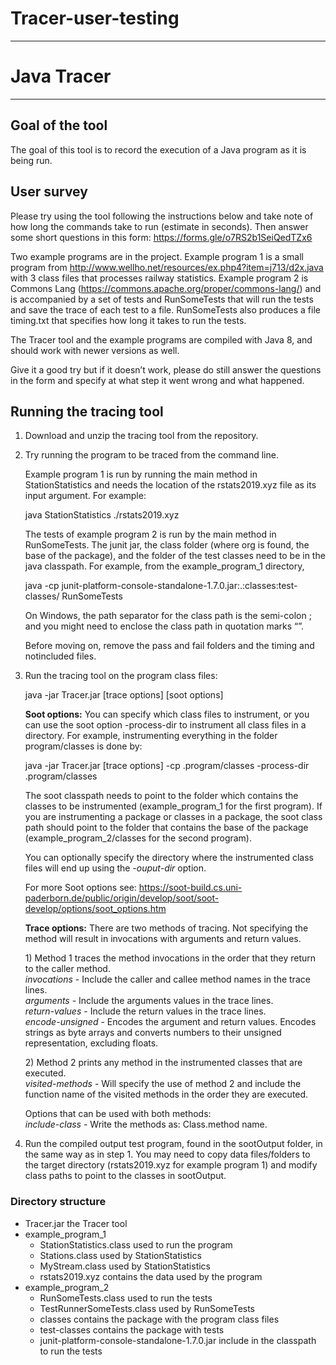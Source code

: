 # Tracer-user-testing
--------
# Java Tracer
---
## Goal of the tool
The goal of this tool is to record the execution of a Java program as it is being run.
## User survey
Please try using the tool following the instructions below and take note of how long the commands take to run (estimate in seconds). Then answer some short questions in this form: https://forms.gle/o7RS2b1SeiQedTZx6

Two example programs are in the project. Example program 1 is a small program from http://www.wellho.net/resources/ex.php4?item=j713/d2x.java with 3 class files that processes railway statistics. Example program 2 is Commons Lang (https://commons.apache.org/proper/commons-lang/) and is accompanied by a set of tests and RunSomeTests that will run the tests and save the trace of each test to a file. RunSomeTests also produces a file timing.txt that specifies how long it takes to run the tests.

The Tracer tool and the example programs are compiled with Java 8, and should work with newer versions as well.

Give it a good try but if it doesn’t work, please do still answer the questions in the form and specify at what step it went wrong and what happened. 
## Running the tracing tool
1.	Download and unzip the tracing tool from the repository.

2.	Try running the program to be traced from the command line. 

    Example program 1 is run by running the main method in StationStatistics and needs the location of the rstats2019.xyz file as its input argument. For example:
	
	java StationStatistics ./rstats2019.xyz
	
	The tests of example program 2 is run by the main method in RunSomeTests. The junit jar, the class folder (where org is found, the base of the package), and the folder of the test classes need to be in the java classpath. For example, from the example_program_1 directory, 

	java -cp junit-platform-console-standalone-1.7.0.jar:.:classes:test-classes/ RunSomeTests

    On Windows, the path separator for the class path is the semi-colon ; and you might need to enclose the class path in quotation marks “”. 

    Before moving on, remove the pass and fail folders and the timing and notincluded files. 
3.	Run the tracing tool on the program class files:

	java -jar Tracer.jar [trace options] [soot options]

    **Soot options:** You can specify which class files to instrument, or you can use the soot option -process-dir to instrument all class files in a directory. For example, instrumenting everything in the folder program/classes is done by: 

	java -jar Tracer.jar [trace options] -cp .program/classes -process-dir .program/classes

    The soot classpath needs to point to the folder which contains the classes to be instrumented (example_program_1 for the first program). If you are instrumenting a package or classes in a package, the soot class path should point to the folder that contains the base of the package (example_program_2/classes for the second program).
    
    You can optionally specify the directory where the instrumented class files will end up using the *-ouput-dir* option.
	
	For more Soot options see: https://soot-build.cs.uni-paderborn.de/public/origin/develop/soot/soot-develop/options/soot_options.htm 
    
    **Trace options:** There are two methods of tracing. Not specifying the method will result in invocations with arguments and return values. 
    
    1\)	Method 1 traces the method invocations in the order that they return to the caller method.  
        *invocations*  - Include the caller and callee method names in the trace lines.  
        *arguments* - Include the arguments values in the trace lines.  
        *return-values* - Include the return values in the trace lines.  
		*encode-unsigned* - Encodes the argument and return values. Encodes strings as byte arrays and converts numbers to their unsigned representation, excluding floats.
        
    2\)	Method 2 prints any method in the instrumented classes that are executed.  
        *visited-methods* - Will specify the use of method 2 and include the function name of the visited methods in the order they are executed.  
        
    Options that can be used with both methods:  
*include-class* - Write the methods as: Class.method name.  
4.	Run the compiled output test program, found in the sootOutput folder, in the same way as in step 1. You may need to copy data files/folders to the target directory (rstats2019.xyz for example program 1) and modify class paths to point to the classes in sootOutput.



### Directory structure
* Tracer.jar the Tracer tool
* example_program_1
    * StationStatistics.class used to run the program
    * Stations.class used by StationStatistics 
    * MyStream.class used by StationStatistics
    * rstats2019.xyz contains the data used by the program
* example_program_2
    * RunSomeTests.class used to run the tests
    * TestRunnerSomeTests.class used by RunSomeTests
    * classes contains the package with the program class files
    * test-classes contains the package with tests
    * junit-platform-console-standalone-1.7.0.jar include in the classpath to run the tests

